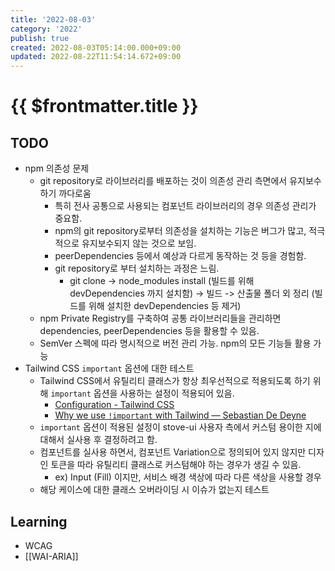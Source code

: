 ```yaml
---
title: '2022-08-03'
category: '2022'
publish: true
created: 2022-08-03T05:14:00.000+09:00
updated: 2022-08-22T11:54:14.672+09:00
---
```


# {{ $frontmatter.title }}

## TODO

- npm 의존성 문제
  - git repository로 라이브러리를 배포하는 것이 의존성 관리 측면에서 유지보수하기 까다로움
    - 특히 전사 공통으로 사용되는 컴포넌트 라이브러리의 경우 의존성 관리가 중요함.
    - npm의 git repository로부터 의존성을 설치하는 기능은 버그가 많고, 적극적으로 유지보수되지 않는 것으로 보임.
    - peerDependencies 등에서 예상과 다르게 동작하는 것 등을 경험함.
    - git repository로 부터 설치하는 과정은 느림.
      - git clone -> node_modules install (빌드를 위해 devDependencies 까지 설치함) -> 빌드 -> 산출물 폴더 외 정리 (빌드를 위해 설치한 devDependencies 등 제거)
  - npm Private Registry를 구축하여 공통 라이브러리들을 관리하면 dependencies, peerDependencies 등을 활용할 수 있음.
  - SemVer 스펙에 따라 명시적으로 버전 관리 가능. npm의 모든 기능들 활용 가능
- Tailwind CSS `important` 옵션에 대한 테스트
  - Tailwind CSS에서 유틸리티 클래스가 항상 최우선적으로 적용되도록 하기 위해 `important` 옵션을 사용하는 설정이 적용되어 있음.
    - [Configuration - Tailwind CSS](https://tailwindcss.com/docs/configuration#important)
    - [Why we use `!important` with Tailwind — Sebastian De Deyne](https://sebastiandedeyne.com/why-we-use-important-with-tailwind/)
  - `important` 옵션이 적용된 설정이 stove-ui 사용자 측에서 커스텀 용이한 지에 대해서 실사용 후 결정하려고 함.
  - 컴포넌트를 실사용 하면서, 컴포넌트 Variation으로 정의되어 있지 않지만 디자인 토큰을 따라 유틸리티 클래스로 커스텀해야 하는 경우가 생길 수 있음.
    - ex) Input (Fill) 이지만, 서비스 배경 색상에 따라 다른 색상을 사용할 경우
  - 해당 케이스에 대한 클래스 오버라이딩 시 이슈가 없는지 테스트

## Learning

- WCAG
- [[WAI-ARIA]]
